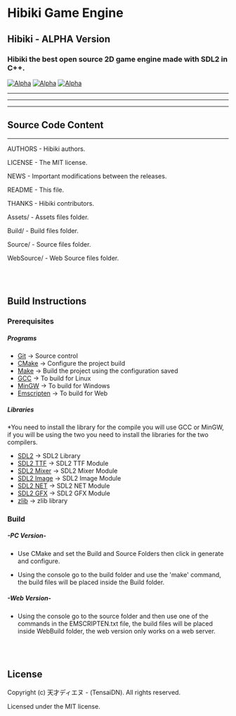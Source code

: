 # Hibiki Game Engine

## Hibiki - ALPHA Version

### Hibiki the best open source 2D game engine made with SDL2 in C++.

[![Alpha](https://img.shields.io/static/v1?label=Downloads&message=Alpha-v0.0.3&color=yellow)](https://github.com/tensaidienu/Hibiki/releases)
[![Alpha](https://img.shields.io/static/v1?label=Site&message=天才ディエヌ&color=black)](http://davidsonnathan.com.br)
[![Alpha](https://img.shields.io/static/v1?label=Site&message=DNGames&color=black)](http://dngames.com.br)

[comment]: <> (Hibiki Game Engine . . . . . . . . .)

[comment]: <> (Support . . . . . . . . . . . . . . . . . . .)

[comment]: <> (Forums . . . . . . . . . . . . . . . . . . .)

[comment]: <> (Wiki . . . . . . . . . . . . . . . . . . . . . .)

---
***
---

## Source Code Content

***

AUTHORS            - Hibiki authors.

LICENSE            - The MIT license.

NEWS               - Important modifications between the releases.

README             - This file.

THANKS             - Hibiki contributors.


Assets/            - Assets files folder.

Build/             - Build files folder.

Source/            - Source files folder.

WebSource/         - Web Source files folder.

<br/><br/>

## Build Instructions

### Prerequisites

##### Programs
- [Git](https://git-scm.com) -> Source control
- [CMake](https://cmake.org) -> Configure the project build
- [Make](https://www.gnu.org/software/make) -> Build the project using the configuration saved
- [GCC](https://gcc.gnu.org) -> To build for Linux
- [MinGW](http://www.mingw.org) -> To build for Windows
- [Emscripten](https://emscripten.org) -> To build for Web

##### Libraries
*You need to install the library for the compile you will use GCC or MinGW, if you will be using the two you need to install the libraries for the two compilers.

- [SDL2](https://www.libsdl.org/download-2.0.php) -> SDL2 Library
- [SDL2 TTF](https://www.libsdl.org/projects/SDL_ttf) -> SDL2 TTF Module
- [SDL2 Mixer](https://www.libsdl.org/projects/SDL_mixer) -> SDL2 Mixer Module
- [SDL2 Image](https://www.libsdl.org/projects/SDL_image) -> SDL2 Image Module
- [SDL2 NET](https://www.libsdl.org/projects/SDL_net) -> SDL2 NET Module
- [SDL2 GFX](https://sourceforge.net/projects/sdl2gfx) -> SDL2 GFX Module
- [zlib](https://www.zlib.net) -> zlib library

### Build

##### -PC Version-
- Use CMake and set the Build and Source Folders then click in generate and configure.

- Using the console go to the build folder and use the 'make' command, the build files will be placed inside the Build folder.

##### -Web Version-
- Using the console go to the source folder and then use one of the commands in the EMSCRIPTEN.txt file, the build files will be placed inside WebBuild folder, the web version only works on a web server.

<br/><br/>

## License
Copyright (c) 天才ディエヌ - (TensaiDN). All rights reserved.

Licensed under the MIT license.
